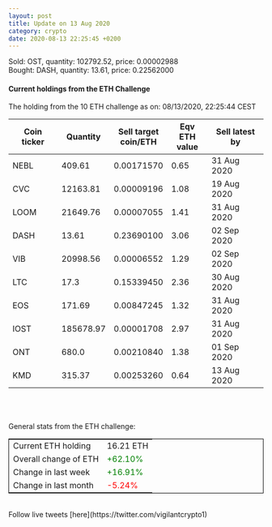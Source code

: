 ```yaml
---
layout: post
title: Update on 13 Aug 2020
category: crypto
date: 2020-08-13 22:25:45 +0200
---
```

<!-- Global site tag (gtag.js) - Google Analytics -->
<script async src="https://www.googletagmanager.com/gtag/js?id=UA-103831149-5"></script>
<script>
  window.dataLayer = window.dataLayer || [];
  function gtag(){dataLayer.push(arguments);}
  gtag('js', new Date());

  gtag('config', 'UA-103831149-5');
</script>
Sold: OST, quantity:    102792.52, price:   0.00002988<br>Bought: DASH, quantity:        13.61, price:   0.22562000<br>

#### Current holdings from the ETH Challenge

The holding from the 10 ETH challenge as on: 08/13/2020, 22:25:44 CEST

|Coin ticker|Quantity|Sell target<br>coin/ETH|Eqv ETH<br>value|Sell latest by|
|-----------|--------|-----------|-----------|--------------|
NEBL|409.61|  0.00171570|0.65|31 Aug 2020|
CVC|12163.81|  0.00009196|1.08|19 Aug 2020|
LOOM|21649.76|  0.00007055|1.41|31 Aug 2020|
DASH|13.61|  0.23690100|3.06|02 Sep 2020|
VIB|20998.56|  0.00006552|1.29|02 Sep 2020|
LTC|17.3|  0.15339450|2.36|30 Aug 2020|
EOS|171.69|  0.00847245|1.32|31 Aug 2020|
IOST|185678.97|  0.00001708|2.97|31 Aug 2020|
ONT|680.0|  0.00210840|1.38|01 Sep 2020|
KMD|315.37|  0.00253260|0.64|13 Aug 2020|

<br>
<br>
<br>
General stats from the ETH challenge:

<table style="border:1px solid black;margin-left:auto;margin-right:auto;">
	<tbody>
	<tr>
		<td>Current ETH holding</td>
		<td>     16.21 ETH</td>
	</tr>
	<tr>
		<td>Overall change of ETH</td>
		<td><font color="green">+62.10%</font></td>
	</tr>
	<tr>
		<td>Change in last week</td>
		<td><font color="green">+16.91%</font></td>
	</tr>
	<tr>
		<td>Change in last month</td>
		<td><font color="red">-5.24%</font></td>
	</tr>
	</tbody>
</table>

<br>
Follow live tweets [here](https://twitter.com/vigilantcrypto1)
<br>
<br>